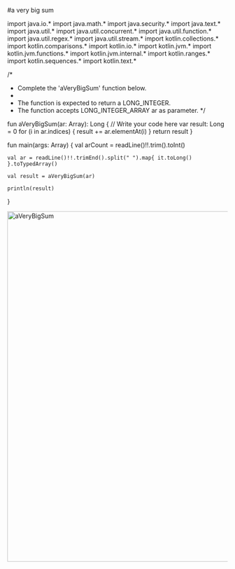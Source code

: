 #a very big sum 


import java.io.*
import java.math.*
import java.security.*
import java.text.*
import java.util.*
import java.util.concurrent.*
import java.util.function.*
import java.util.regex.*
import java.util.stream.*
import kotlin.collections.*
import kotlin.comparisons.*
import kotlin.io.*
import kotlin.jvm.*
import kotlin.jvm.functions.*
import kotlin.jvm.internal.*
import kotlin.ranges.*
import kotlin.sequences.*
import kotlin.text.*

/*
 * Complete the 'aVeryBigSum' function below.
 *
 * The function is expected to return a LONG_INTEGER.
 * The function accepts LONG_INTEGER_ARRAY ar as parameter.
 */

fun aVeryBigSum(ar: Array<Long>): Long {
    // Write your code here
    var result: Long = 0
    for (i in ar.indices) {
        result += ar.elementAt(i)
    }
    return result
}

fun main(args: Array<String>) {
    val arCount = readLine()!!.trim().toInt()

    val ar = readLine()!!.trimEnd().split(" ").map{ it.toLong() }.toTypedArray()

    val result = aVeryBigSum(ar)

    println(result)
}


<img width="800" alt="aVeryBigSum" src="https://github.com/ikhsansyahrizal/HackerRank-Kotlin/assets/72852911/31166465-36ba-421c-8cd1-2db80132847d">


